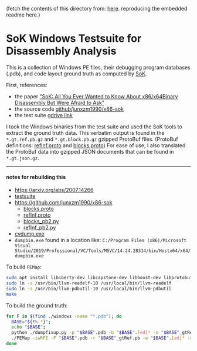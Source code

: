 (fetch the contents of this directory from: [here](https://drive.google.com/file/d/1KEYthnC5T_GcJGUxdw73zmUmGHJI3n56/view?usp=sharing). reproducing the embedded readme here.)

# SoK Windows Testsuite for Disassembly Analysis

This is a collection of Windows PE files,
 their debugging program databases (.pdb),
 and code layout ground truth as computed by [SoK](https://github.com/junxzm1990/x86-sok).

First, references:
  - the paper ["SoK: All You Ever Wanted to Know About x86/x64Binary Disassembly But Were Afraid to Ask"](https://arxiv.org/ftp/arxiv/papers/2007/2007.14266.pdf)
  - the source code [github/junxzm1990/x86-sok](https://github.com/junxzm1990/x86-sok)
  - the test suite [gdrive link](https://drive.google.com/file/d/1Jd1O9eVIeFasOcuQjLcIxFswzKXuK6A8/view?usp=sharing)

I took the Windows binaries from the test suite and used the SoK tools to extract the ground truth data.
This verbatim output is found in the `*.gt.ref.pb.gz` and `*.gt.block.pb.gz` gzipped ProtoBuf files.
(ProtoBuf definitions:
 [refInf.proto](https://raw.githubusercontent.com/junxzm1990/x86-sok/d4c1e3b9e98cff4c3a5db0180c135f393449c61e/protobuf_def/refInf.proto)
 and
 [blocks.proto](https://raw.githubusercontent.com/junxzm1990/x86-sok/d4c1e3b9e98cff4c3a5db0180c135f393449c61e/protobuf_def/blocks.proto))
For ease of use, I also translated the ProtoBuf data into gzipped JSON documents that can be found in `*.gt.json.gz`.


---

#### notes for rebuilding this

- https://arxiv.org/abs/2007.14266
- [testsuite](https://drive.google.com/file/d/1Jd1O9eVIeFasOcuQjLcIxFswzKXuK6A8/view?usp=sharing)
- https://github.com/junxzm1990/x86-sok
  - [blocks.proto](https://raw.githubusercontent.com/junxzm1990/x86-sok/d4c1e3b9e98cff4c3a5db0180c135f393449c61e/protobuf_def/blocks.proto)
  - [refInf.proto](https://raw.githubusercontent.com/junxzm1990/x86-sok/d4c1e3b9e98cff4c3a5db0180c135f393449c61e/protobuf_def/refInf.proto)
  - [blocks_pb2.py](https://raw.githubusercontent.com/junxzm1990/x86-sok/d4c1e3b9e98cff4c3a5db0180c135f393449c61e/protobuf_def/blocks_pb2.py)
  - [refInf_pb2.py](https://raw.githubusercontent.com/junxzm1990/x86-sok/d4c1e3b9e98cff4c3a5db0180c135f393449c61e/protobuf_def/refInf_pb2.py)
- [cvdump.exe](https://github.com/microsoft/microsoft-pdb/raw/master/cvdump/cvdump.exe)
- `dumpbin.exe` found in a location like: `C:/Program Files (x86)/Microsoft Visual Studio/2019/Professional/VC/Tools/MSVC/14.24.28314/bin/Hostx64/x64/dumpbin.exe`

To build `PEMap`:
```sh
sudo apt install libiberty-dev libcapstone-dev libboost-dev libprotobuf-dev llvm-10-toolchain
sudo ln -s /usr/bin/llvm-readelf-10 /usr/local/bin/llvm-readelf
sudo ln -s /usr/bin/llvm-pdbutil-10 /usr/local/bin/llvm-pdbutil
make
```

To build the ground truth:

```sh
for F in $(find ./windows -name "*.pdb"); do
  BASE="${F%.*}";
  echo "$BASE";
  python ./dumpfixup.py -p "$BASE".pdb -b "$BASE".[ed]* -o "$BASE"_gtRef.pb > /dev/null 2>&1;
  ./PEMap -iwRFE -P "$BASE".pdb -r "$BASE"_gtRef.pb -e "$BASE".[ed]* -o "$BASE"_gtBlock.pb > /dev/null 2>&1;
done
```
